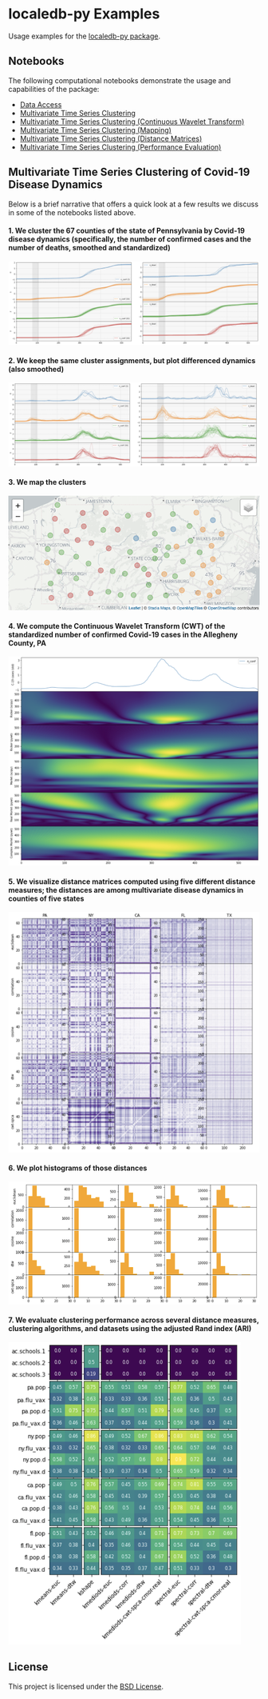 # localedb-py Examples

Usage examples for the [localedb-py package](https://github.com/momacs/localedb-py).


## Notebooks

The following computational notebooks demonstrate the usage and capabilities of the package:
- [Data Access](./blob/master/01-data-access.ipynb)
- [Multivariate Time Series Clustering](./blob/master/02-mvts-cluster.ipynb)
- [Multivariate Time Series Clustering (Continuous Wavelet Transform)](./blob/master/03-mvts-cluster-cwt.ipynb)
- [Multivariate Time Series Clustering (Mapping)](./blob/master/04-mvts-cluster-map.ipynb)
- [Multivariate Time Series Clustering (Distance Matrices)](./blob/master/05-mvts-cluster-dist-mat.ipynb)
- [Multivariate Time Series Clustering (Performance Evaluation)](./blob/master/06-mvts-cluster-perf-eval.ipynb)


## Multivariate Time Series Clustering of Covid-19 Disease Dynamics

Below is a brief narrative that offers a quick look at a few results we discuss in some of the notebooks listed above.

#### 1. We cluster the 67 counties of the state of Pennsylvania by Covid-19 disease dynamics (specifically, the number of confirmed cases and the number of deaths, smoothed and standardized)

![Alt text](brief-narrative/01-c19-mvts-cluster-pa.png?raw=true)

#### 2. We keep the same cluster assignments, but plot differenced dynamics (also smoothed)

![Alt text](brief-narrative/02-c19-mvts-cluster-diff-pa.png?raw=true)

#### 3. We map the clusters

![Alt text](brief-narrative/03-c19-mvts-cluster-pa-map.png?raw=true)

#### 4. We compute the Continuous Wavelet Transform (CWT) of the standardized number of confirmed Covid-19 cases in the Allegheny County, PA

![Alt text](brief-narrative/04-c19-cwt.png?raw=true)

#### 5. We visualize distance matrices computed using five different distance measures; the distances are among multivariate disease dynamics in counties of five states

![Alt text](brief-narrative/05-c19-dist-mat-5-states.png?raw=true)

#### 6. We plot histograms of those distances

![Alt text](brief-narrative/06-c19-dist-mat-hist-5-states.png?raw=true)

#### 7. We evaluate clustering performance across several distance measures, clustering algorithms, and datasets using the adjusted Rand index (ARI)

![Alt text](brief-narrative/07-cluster-perf-eval.png?raw=true)


## License

This project is licensed under the [BSD License](LICENSE.md).
